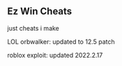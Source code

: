 ## Ez Win Cheats

just cheats i make

LOL orbwalker:
  updated to 12.5 patch
  
roblox exploit:
  updated 2022.2.17
